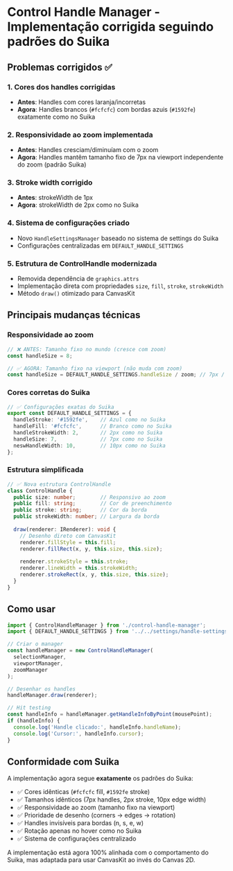 # Control Handle Manager - Implementação corrigida seguindo padrões do Suika

## Problemas corrigidos ✅

### 1. **Cores dos handles corrigidas**
- **Antes**: Handles com cores laranja/incorretas
- **Agora**: Handles brancos (`#fcfcfc`) com bordas azuis (`#1592fe`) exatamente como no Suika

### 2. **Responsividade ao zoom implementada**
- **Antes**: Handles cresciam/diminuíam com o zoom
- **Agora**: Handles mantêm tamanho fixo de 7px na viewport independente do zoom (padrão Suika)

### 3. **Stroke width corrigido**
- **Antes**: strokeWidth de 1px
- **Agora**: strokeWidth de 2px como no Suika

### 4. **Sistema de configurações criado**
- Novo `HandleSettingsManager` baseado no sistema de settings do Suika
- Configurações centralizadas em `DEFAULT_HANDLE_SETTINGS`

### 5. **Estrutura de ControlHandle modernizada**
- Removida dependência de `graphics.attrs`
- Implementação direta com propriedades `size`, `fill`, `stroke`, `strokeWidth`
- Método `draw()` otimizado para CanvasKit

## Principais mudanças técnicas

### Responsividade ao zoom
```typescript
// ❌ ANTES: Tamanho fixo no mundo (cresce com zoom)
const handleSize = 8;

// ✅ AGORA: Tamanho fixo na viewport (não muda com zoom)
const handleSize = DEFAULT_HANDLE_SETTINGS.handleSize / zoom; // 7px / zoom
```

### Cores corretas do Suika
```typescript
// ✅ Configurações exatas do Suika
export const DEFAULT_HANDLE_SETTINGS = {
  handleStroke: '#1592fe',    // Azul como no Suika
  handleFill: '#fcfcfc',      // Branco como no Suika  
  handleStrokeWidth: 2,       // 2px como no Suika
  handleSize: 7,              // 7px como no Suika
  neswHandleWidth: 10,        // 10px como no Suika
};
```

### Estrutura simplificada
```typescript
// ✅ Nova estrutura ControlHandle
class ControlHandle {
  public size: number;        // Responsivo ao zoom
  public fill: string;        // Cor de preenchimento
  public stroke: string;      // Cor da borda
  public strokeWidth: number; // Largura da borda
  
  draw(renderer: IRenderer): void {
    // Desenho direto com CanvasKit
    renderer.fillStyle = this.fill;
    renderer.fillRect(x, y, this.size, this.size);
    
    renderer.strokeStyle = this.stroke;
    renderer.lineWidth = this.strokeWidth;
    renderer.strokeRect(x, y, this.size, this.size);
  }
}
```

## Como usar

```typescript
import { ControlHandleManager } from './control-handle-manager';
import { DEFAULT_HANDLE_SETTINGS } from '../../settings/handle-settings';

// Criar o manager
const handleManager = new ControlHandleManager(
  selectionManager,
  viewportManager, 
  zoomManager
);

// Desenhar os handles
handleManager.draw(renderer);

// Hit testing
const handleInfo = handleManager.getHandleInfoByPoint(mousePoint);
if (handleInfo) {
  console.log('Handle clicado:', handleInfo.handleName);
  console.log('Cursor:', handleInfo.cursor);
}
```

## Conformidade com Suika

A implementação agora segue **exatamente** os padrões do Suika:

- ✅ Cores idênticas (`#fcfcfc` fill, `#1592fe` stroke)
- ✅ Tamanhos idênticos (7px handles, 2px stroke, 10px edge width)
- ✅ Responsividade ao zoom (tamanho fixo na viewport)
- ✅ Prioridade de desenho (corners → edges → rotation)
- ✅ Handles invisíveis para bordas (n, s, e, w)
- ✅ Rotação apenas no hover como no Suika
- ✅ Sistema de configurações centralizado

A implementação está agora 100% alinhada com o comportamento do Suika, mas adaptada para usar CanvasKit ao invés do Canvas 2D.